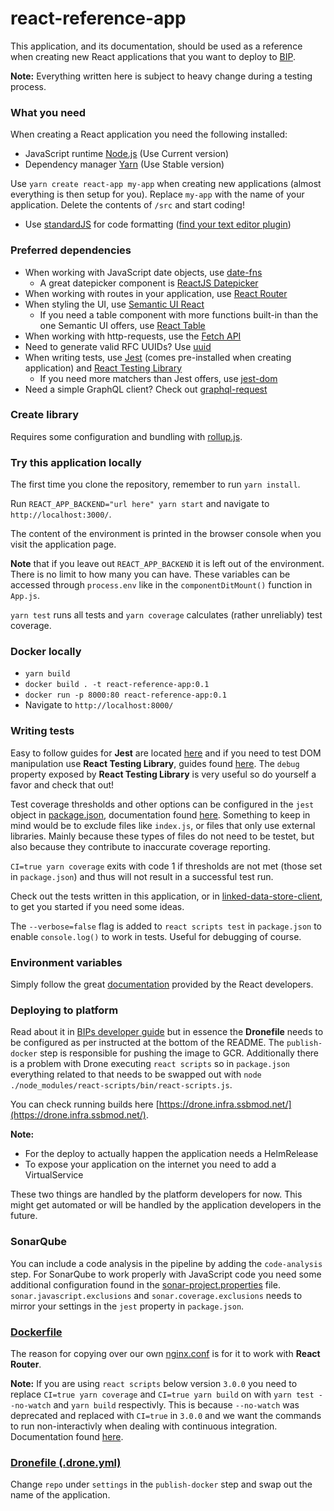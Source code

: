 # react-reference-app
This application, and its documentation, should be used as a reference when creating new React applications that you want to 
deploy to [BIP](https://github.com/statisticsnorway/platform).

**Note:** Everything written here is subject to heavy change during a testing process.

### What you need
When creating a React application you need the following installed: 
* JavaScript runtime [Node.js](https://nodejs.org/en/) (Use Current version)
* Dependency manager [Yarn](https://yarnpkg.com/en/) (Use Stable version)

Use `yarn create react-app my-app` when creating new applications (almost everything is then setup for you).
Replace `my-app` with the name of your application. Delete the contents of `/src` and start coding!

* Use [standardJS](https://standardjs.com/) for code formatting ([find your text editor plugin](https://standardjs.com/#are-there-text-editor-plugins))

### Preferred dependencies
* When working with JavaScript date objects, use [date-fns](https://date-fns.org/)
  * A great datepicker component is [ReactJS Datepicker](https://reactdatepicker.com/)
* When working with routes in your application, use [React Router](https://reacttraining.com/react-router/web/guides/quick-start)
* When styling the UI, use [Semantic UI React](https://react.semantic-ui.com/)
  * If you need a table component with more functions built-in than the one Semantic UI offers, use [React Table](https://github.com/tannerlinsley/react-table)
* When working with http-requests, use the [Fetch API](https://developer.mozilla.org/en-US/docs/Web/API/Fetch_API)
* Need to generate valid RFC UUIDs? Use [uuid](https://github.com/kelektiv/node-uuid)
* When writing tests, use [Jest](https://jestjs.io/en/) (comes pre-installed when creating application) and [React Testing Library](https://testing-library.com/react)
  * If you need more matchers than Jest offers, use [jest-dom](https://github.com/gnapse/jest-dom)
* Need a simple GraphQL client? Check out [graphql-request](https://github.com/prisma/graphql-request)

### Create library
Requires some configuration and bundling with [rollup.js](https://rollupjs.org/guide/en).

### Try this application locally
The first time you clone the repository, remember to run `yarn install`.

Run `REACT_APP_BACKEND="url here" yarn start` and navigate to `http://localhost:3000/`.

The content of the environment is printed in the browser console when you visit the application page.

**Note** that if you leave out `REACT_APP_BACKEND` it is left out of the environment. There is no limit to how many you can have.
These variables can be accessed through `process.env` like in the `componentDitMount()` function in `App.js`.

`yarn test` runs all tests and `yarn coverage` calculates (rather unreliably) test coverage.

### Docker locally
* `yarn build`
* `docker build . -t react-reference-app:0.1`
* `docker run -p 8000:80 react-reference-app:0.1`
* Navigate to `http://localhost:8000/`

### Writing tests
Easy to follow guides for **Jest** are located [here](https://jestjs.io/docs/en/tutorial-react) and if you need to test
DOM manipulation use **React Testing Library**, guides found [here](https://testing-library.com/docs/react-testing-library/intro). 
The `debug` property exposed by **React Testing Library** is very useful so do yourself a favor and check that out!

Test coverage thresholds and other options can be configured in the `jest` object in [package.json](https://github.com/statisticsnorway/fe-react-reference-app/blob/master/package.json),
documentation found [here](https://jestjs.io/docs/en/configuration). Something to keep in mind would be to exclude files like 
`index.js`, or files that only use external libraries. Mainly because these types of files do not need to be testet, but also
because they contribute to inaccurate coverage reporting.

`CI=true yarn coverage` exits with code 1 if thresholds are not met (those set in `package.json`) and thus
will not result in a successful test run.

Check out the tests written in this application, or in [linked-data-store-client](https://github.com/statisticsnorway/linked-data-store-client/tree/develop/src/__tests__), 
to get you started if you need some ideas.

The `--verbose=false` flag is added to `react scripts test` in `package.json` to enable `console.log()` to work in tests.
Useful for debugging of course.

### Environment variables
Simply follow the great [documentation](https://facebook.github.io/create-react-app/docs/adding-custom-environment-variables#adding-development-environment-variables-in-env) provided by the React developers.

### Deploying to platform
Read about it in [BIPs developer guide](https://github.com/statisticsnorway/ssb-developer-guide/tree/master/documentation#creating-a-build-pipeline-in-drone)
but in essence the **Dronefile** needs to be configured as per instructed at the bottom of the README. The `publish-docker` step is responsible
for pushing the image to GCR. Additionally there is a problem with Drone executing `react scripts` so in `package.json` everything
related to that needs to be swapped out with `node ./node_modules/react-scripts/bin/react-scripts.js`.

You can check running builds here [https://drone.infra.ssbmod.net/](https://drone.infra.ssbmod.net/).

**Note:**
* For the deploy to actually happen the application needs a HelmRelease
* To expose your application on the internet you need to add a VirtualService

These two things are handled by the platform developers for now. This might get automated or will be handled by the application
developers in the future.

### SonarQube
You can include a code analysis in the pipeline by adding the `code-analysis` step. For SonarQube to work properly with JavaScript
code you need some additional configuration found in the [sonar-project.properties](https://github.com/statisticsnorway/fe-react-reference-app/blob/master/sonar-project.properties) 
file. `sonar.javascript.exclusions` and `sonar.coverage.exclusions` needs to mirror your settings in the `jest` property in
`package.json`.

### [Dockerfile](https://github.com/statisticsnorway/fe-react-reference-app/blob/master/Dockerfile)

The reason for copying over our own [nginx.conf](https://github.com/statisticsnorway/fe-react-reference-app/blob/master/nginx.conf) 
is for it to work with **React Router**.

**Note:**
If you are using `react scripts` below version `3.0.0` you need to replace `CI=true yarn coverage` and `CI=true yarn build` on 
with `yarn test --no-watch` and `yarn build` respectivly. This is because `--no-watch` was deprecated and 
replaced with `CI=true` in `3.0.0` and we want the commands to run non-interactivly when dealing with continuous integration. 
Documentation found [here](https://facebook.github.io/create-react-app/docs/running-tests#continuous-integration).

### [Dronefile (.drone.yml)](https://github.com/statisticsnorway/fe-react-reference-app/blob/master/.drone.yml) 

Change `repo` under `settings` in the `publish-docker` step and swap out the name of the application.
